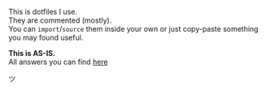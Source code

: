 This is dotfiles I use.  
They are commented (mostly).  
You can `import`/`source` them inside your own or just copy-paste something you may found useful.

**This is AS-IS.**  
All answers you can find [here][1]

ツ

[1]: http://lmgtfy.com/?q=dot+files